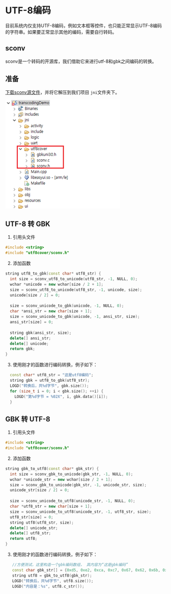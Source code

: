 # UTF-8编码
目前系统内仅支持UTF-8编码，例如文本框等控件，也只能正常显示UTF-8编码的字符串。如果要正常显示其他的编码，需要自行转码。

## sconv
  sconv是一个转码的开源库，我们借助它来进行utf-8和gbk之间编码的转换。

## 准备
[下载sconv源文件](https://developer.flywizos.com/src/utf8cover.rar)，并将它解压到我们项目 `jni`文件夹下。   

  ![](assets/transcoding.png)
  

## UTF-8 转 GBK
1. 引用头文件  
  ```c++
  #include <string>
  #include "utf8cover/sconv.h"
  ```

2. 添加函数  
  ```c++
  string utf8_to_gbk(const char* utf8_str) {
    int size = sconv_utf8_to_unicode(utf8_str, -1, NULL, 0);
    wchar *unicode = new wchar[size / 2 + 1];
    size = sconv_utf8_to_unicode(utf8_str, -1, unicode, size);
    unicode[size / 2] = 0;
  
    size = sconv_unicode_to_gbk(unicode, -1, NULL, 0);
    char *ansi_str = new char[size + 1];
    size = sconv_unicode_to_gbk(unicode, -1, ansi_str, size);
    ansi_str[size] = 0;
  
    string gbk(ansi_str, size);
    delete[] ansi_str;
    delete[] unicode;
    return gbk;
  }
  ```
3. 使用刚才的函数进行编码转换，例子如下：
 ```c++
   const char* utf8_str = "这是utf8编码";
   string gbk = utf8_to_gbk(utf8_str);
   LOGD("转换后，共%d字节", gbk.size());
   for (size_t i = 0; i < gbk.size(); ++i) {
     LOGD("第%d字节 = %02X", i, gbk.data()[i]);
   }
 ```


## GBK 转 UTF-8
1. 引用头文件  
  ```c++
  #include <string>
  #include "utf8cover/sconv.h"
  ```

2. 添加函数  
  ```c++
  string gbk_to_utf8(const char* gbk_str) {
    int size = sconv_gbk_to_unicode(gbk_str, -1, NULL, 0);
    wchar *unicode_str = new wchar[size / 2 + 1];
    size = sconv_gbk_to_unicode(gbk_str, -1, unicode_str, size);
    unicode_str[size / 2] = 0;
  
    size = sconv_unicode_to_utf8(unicode_str, -1, NULL, 0);
    char *utf8_str = new char[size + 1];
    size = sconv_unicode_to_utf8(unicode_str, -1, utf8_str, size);
    utf8_str[size] = 0;
    string utf8(utf8_str, size);
    delete[] unicode_str;
    delete[] utf8_str;
    return utf8;
  }
  ```
3. 使用刚才的函数进行编码转换，例子如下：
```c++
   //方便测试，这里构造一个gbk编码数组， 其内容为“这是gbk编码”
   const char gbk_str[] = {0xd5, 0xe2, 0xca, 0xc7, 0x67, 0x62, 0x6b, 0xb1, 0xe0, 0xc2, 0xeb,0};
   string utf8 = gbk_to_utf8(gbk_str);
   LOGD("转换后，共%d字节", utf8.size());
   LOGD("内容是：%s", utf8.c_str());
```